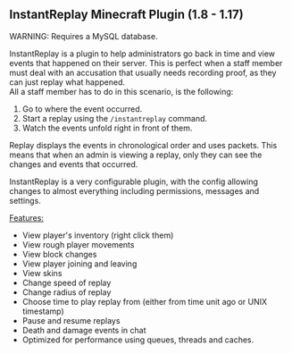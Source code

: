 ## InstantReplay Minecraft Plugin (1.8 - 1.17)

WARNING: Requires a MySQL database.

InstantReplay is a plugin to help administrators go back in time and view events that happened on their server. This is perfect when a staff member must deal with an accusation that usually needs recording proof, as they can just replay what happened.
<br/>
All a staff member has to do in this scenario, is the following:
1. Go to where the event occurred.
2. Start a replay using the `/instantreplay` command.
3. Watch the events unfold right in front of them.

Replay displays the events in chronological order and uses packets. This means that when an admin is viewing a replay, only they can see the changes and events that occurred.

InstantReplay is a very configurable plugin, with the config allowing changes to almost everything including permissions, messages and settings.

<u>Features:</u>
- View player's inventory (right click them)
- View rough player movements
- View block changes
- View player joining and leaving
- View skins
- Change speed of replay
- Change radius of replay
- Choose time to play replay from (either from time unit ago or UNIX timestamp)
- Pause and resume replays
- Death and damage events in chat
- Optimized for performance using queues, threads and caches.